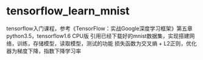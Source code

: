 # tensorflow_learn_mnist
tensorflow入门课程，参考《TensorFlow：实战Google深度学习框架》第五章
python3.5，tensorflow1.6 CPU版
引用已经下载好的mnist数据集，实现搭建网络，训练，存储模型，读取模型，测试的功能
损失函数为交叉熵 + L2正则，优化器为梯度下降，指数下降学习率

